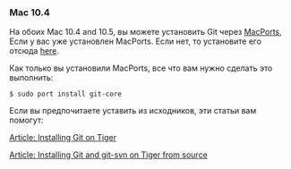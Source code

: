### Mac 10.4 ###

На обоих  Mac 10.4 and 10.5, вы можете установить Git через [MacPorts](http://www.macports.org/), 
Если у вас уже установлен MacPorts. Если нет, то установите его отсюда [here](http://www.macports.org/install.php).

Как только вы установили MacPorts, все что вам нужно сделать это выполнить:

    $ sudo port install git-core

Если вы предпочитаете уставить из исходников, эти статьи вам помогут:

[Article: Installing Git on Tiger](http://rails.wincent.com/wiki/Installing_Git_1.5.2.3_on_Mac_OS_X_Tiger)

[Article: Installing Git and git-svn on Tiger from source](http://larrytheliquid.com/2007/12/29/compiling-git-and-git-svn-on-osx-tiger/)